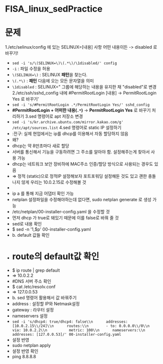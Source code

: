 # FISA_linux_sedPractice
# 문제
1./etc/selinux/config 에 있는 SELINUX=[내용] 사항 어떤 내용이든 -> disabled 로 바꾸기!
- `sed -i 's/\(SELINUX=\)\(.*\)/\1disabled/' config`
- `-i` : 파일 수정을 허용
- `\(SELINUX=\)` : SELINUX **패턴**을 찾는다.
- `\(.*\)` : **패턴** 다음에 오는 모든 문자열을 의미
- `\1disabled` : SELINUX=" 그룹에 해당하는 내용을 유지한 채 "disabled"로 변경
2./etc/ssh/sshd_config 내에 #PermitRootLogin [내용] → PermitRootLogin Yes 로 바꾸기’
 - `sed -i 's/#PermitRootLogin .*/PermitRootLogin Yes/' sshd_config`
 - **#PermitRootLogin + 어떠한 내용(`.*`)** → **PermitRootLogin Yes** 로 바꾸기 처리하기
3.sed 명령어로 apt 저장소 변경
 - `sed -i 's/kr.archive.ubuntu.com/mirror.kakao.com/g' /etc/apt/sources.list`
4.sed 명령어로 static IP 설정하기
 - <aside> :전구: 실제 현업에서는 ip를 dhcp를 이용해서 자동 할당하지 않음
 - 왜?
 - dhcp는 약 8만초마다 새로 할당
 - 서버를 통신해서 기능을 구동하려면 그 주소를 알아야 함. 설정해주는게 찾아서 사용 가능
 - dhcp는 네트워크 보안 장비하에 MAC주소 인증/할당 방식으로 사용되는 경우도 있음
 - ⇒ 정적 (static)으로 정적IP 설정해보자 포트포워딩 설정해둔 것도 있고 괜한 충돌 나지 않게 우리는 10.0.2.15로 수정해볼 것
 - </aside>
 - ip a 를 통해 지금 어댑터 확인 가능
 - netplan 설정파일을 수정해야하는데 없다면, sudo netplan generate 로 생성 가능
 - /etc/netplan/00-installer-config.yaml 을 수정할 것
 - 먼저 dhcp 가 true로 돼있기 때문에 이를 false로 바꿔 줄 것
 - sed로 내용 확인
 - $ sed -n '1,$p' 00-installer-config.yaml
 - b. default 값들 확인
 - # route의 default값 확인
 - $ ip route | grep default
 - => 10.0.2.2
 - #DNS 서버 주소 확인
 - $ cat /etc/resolv.conf
 - => 127.0.0.53
 - b. sed 명령어 활용해서 값 바꿔주기
 - address : 설정할 IP와 Netmask설정
 - gateway : 라우터 설정
 - nameservers 설정
 - `sed -i 's/dhcp4: true/dhcp4: false\\n      addresses: [10.0.2.15\\/24]\\n      routes:\\n        - to: 0.0.0.0\\/0\\n          via: 10.0.2.2\\n          metric: 100\\n      nameservers:\\n        addresses: [127.0.0.53]/' 00-installer-config.yaml`
 - 설정 반영
 - sudo netplan apply
 - 설정 반영 확인
 - ping 8.8.8.8
